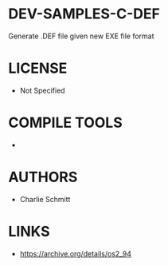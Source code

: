 # DEV-SAMPLES-C-DEF
Generate .DEF file given new EXE file format

LICENSE
===============
* Not Specified

COMPILE TOOLS
===============
* 
 
AUTHORS
===============
* Charlie Schmitt

LINKS
===============
* https://archive.org/details/os2_94
